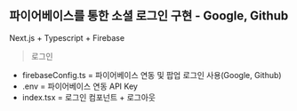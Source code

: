 ## 파이어베이스를 통한 소셜 로그인 구현 - Google, Github

Next.js + Typescript + Firebase

> 로그인
- firebaseConfig.ts = 파이어베이스 연동 및 팝업 로그인 사용(Google, Github)
- .env = 파이어베이스 연동 API Key
- index.tsx = 로그인 컴포넌트 + 로그아웃

  
